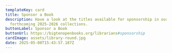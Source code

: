 ```yaml
---
templateKey: card
title: Sponsor a Book
description: Have a look at the titles available for sponsorship in our
  forthcoming 2025-2026 collections.
buttonLabel: Sponsor a Book
buttonUrl: https://bigtenopenbooks.org/librarians#sponsorship
cardImage: assets/library-round.jpg
date: 2025-05-08T15:43:57.187Z
---
```

